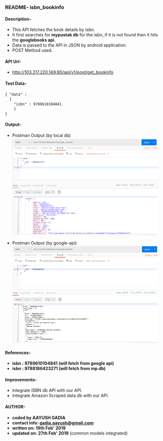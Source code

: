 ### README- isbn_bookinfo


#### Description-
- This API fetches the book details by isbn.
- It first searches for **mypustak db** for the isbn, if it is not found then it hits the **googlebooks api.**
- Data is passed to the API in JSON by android application.
- POST Method used.


#### API Url-
- http://103.217.220.149:80/api/v1/post/get_bookinfo


#### Test Data-

	{ "data" :
	  {
	  	"isbn" : 9789610104841
	  	}
	}


#### Output-
- Postman Output (by local db)
![Postman Output](output_postman_isbn_bookinfo_mp.png)

- Postman Output (by google-api)
![MySQL Output](output_postman_isbn_bookinfo_googleapi.png)


#### References-
- **isbn : 9789610104841 (will fetch from google api)**
- **isbn : 9788186423271 (will fetch from mp db)**


#### Improvements-
- Integrate ISBN db API with our API.
- Integrate Amazon Scraped data db with our API.


#### AUTHOR-
- **coded by AAYUSH GADIA** 
- **contact info: gadia.aayush@gmail.com**
- **written on: 19th Feb' 2019**
- **updated on: 27th Feb' 2019** (common models integrated)